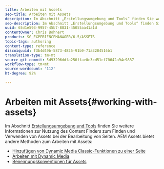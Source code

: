 ```yaml
---
title: Arbeiten mit Assets
seo-title: Arbeiten mit Assets
description: Im Abschnitt „Erstellungsumgebung und Tools“ finden Sie weitere Informationen zur Nutzung des Content Finders zum Finden und Verwenden von Assets bei der Bearbeitung von Seiten. AEM Assets bietet andere Methoden zum Arbeiten mit Assets.
seo-description: Im Abschnitt „Erstellungsumgebung und Tools“ finden Sie weitere Informationen zur Nutzung des Content Finders zum Finden und Verwenden von Assets bei der Bearbeitung von Seiten. AEM Assets bietet andere Methoden zum Arbeiten mit Assets.
uuid: 65d1e593-9957-45b7-8831-45055aa41a1d
contentOwner: Chris Bohnert
products: SG_EXPERIENCEMANAGER/6.5/ASSETS
topic-tags: authoring
content-type: reference
discoiquuid: f3b4d49b-5873-4825-91b9-71a3204516b1
translation-type: tm+mt
source-git-commit: 5d93296ddfa250ffae0c3cd51cf70642a94c9887
workflow-type: tm+mt
source-wordcount: '112'
ht-degree: 92%

---
```



# Arbeiten mit Assets{#working-with-assets}

Im Abschnitt [Erstellungsumgebung und Tools](/help/sites-authoring/author-environment-tools.md) finden Sie weitere Informationen zur Nutzung des Content Finders zum Finden und Verwenden von Assets bei der Bearbeitung von Seiten.  AEM Assets bietet andere Methoden zum Arbeiten mit Assets:

* [Hinzufügen von Dynamic Media Classic-Funktionen zu einer Seite](/help/sites-classic-ui-authoring/manage-assets-classic-s7.md)
* [Arbeiten mit Dynamic Media](/help/sites-classic-ui-authoring/dynamic-media-assets.md)
* [Benennungskonventionen für Assets](/help/sites-classic-ui-authoring/asset-naming-conventions.md)

